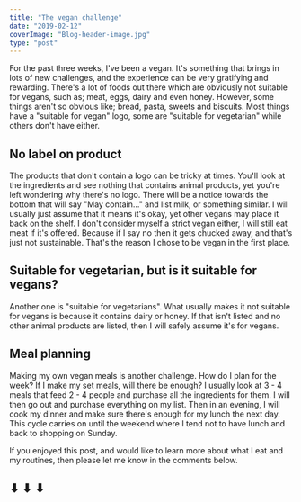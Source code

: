 ```yaml
---
title: "The vegan challenge"
date: "2019-02-12"
coverImage: "Blog-header-image.jpg"
type: "post"
---
```


For the past three weeks, I've been a vegan. It's something that brings in lots of new challenges, and the experience can be very gratifying and rewarding. There's a lot of foods out there which are obviously not suitable for vegans, such as; meat, eggs, dairy and even honey. However, some things aren't so obvious like; bread, pasta, sweets and biscuits. Most things have a "suitable for vegan" logo, some are "suitable for vegetarian" while others don't have either.

## No label on product

The products that don't contain a logo can be tricky at times. You'll look at the ingredients and see nothing that contains animal products, yet you're left wondering why there's no logo. There will be a notice towards the bottom that will say "May contain..." and list milk, or something similar. I will usually just assume that it means it's okay, yet other vegans may place it back on the shelf. I don't consider myself a strict vegan either, I will still eat meat if it's offered. Because if I say no then it gets chucked away, and that's just not sustainable. That's the reason I chose to be vegan in the first place.

## Suitable for vegetarian, but is it suitable for vegans?

Another one is "suitable for vegetarians". What usually makes it not suitable for vegans is because it contains dairy or honey. If that isn't listed and no other animal products are listed, then I will safely assume it's for vegans.

## Meal planning

Making my own vegan meals is another challenge. How do I plan for the week? If I make my set meals, will there be enough? I usually look at 3 - 4 meals that feed 2 - 4 people and purchase all the ingredients for them. I will then go out and purchase everything on my list. Then in an evening, I will cook my dinner and make sure there's enough for my lunch the next day. This cycle carries on until the weekend where I tend not to have lunch and back to shopping on Sunday.

If you enjoyed this post, and would like to learn more about what I eat and my routines, then please let me know in the comments below.

## ⬇ ⬇ ⬇
